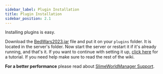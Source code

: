 ```yaml
---
sidebar_label: Plugin Installation
title: Plugin Installation
sidebar_position: 2.1
---
```

Installing plugins is easy. 

Download the [BedWars2023.jar](https://github.com/tomkeuper/BedWars2023/releases) file and put it on your `plugins` folder. It is located in the server's folder. Now start the server or restart it if it's already running, and that's it. If you want to continue with setting it up, [click here](creating-arenas) for a tutorial. If you need help make sure to read the rest of the wiki.

**For a better performance** please read about [SlimeWorldManager Support](../hooks/swm-hook).